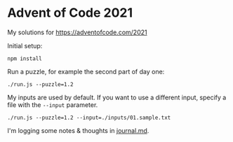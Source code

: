 # Advent of Code 2021

My solutions for https://adventofcode.com/2021

Initial setup:
```
npm install
```

Run a puzzle, for example the second part of day one:
```
./run.js --puzzle=1.2
```

My inputs are used by default.
If you want to use a different input, specify a file with the `--input` parameter.
```
./run.js --puzzle=1.2 --input=./inputs/01.sample.txt
```

I'm logging some notes & thoughts in [journal.md](journal.md).
